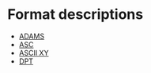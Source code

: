 # Format descriptions

* [ADAMS](adams.md)
* [ASC](asc.md)
* [ASCII XY](asciixy.md)
* [DPT](dpt.md)
